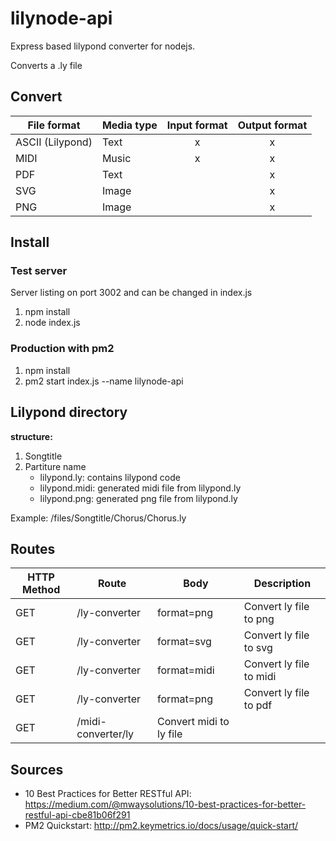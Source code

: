 # lilynode-api
Express based lilypond converter for nodejs.

Converts a .ly file 

## Convert 
| File format | Media type | Input format | Output format |
|----------|-------------|:------:|:----:|
| ASCII (Lilypond) | Text | x | x |
| MIDI | Music| x | x | 
| PDF | Text | | x |
| SVG | Image | | x |
| PNG | Image | | x |

## Install

### Test server
Server listing on port 3002 and can be changed in index.js
1. npm install 
2. node index.js

### Production with pm2
1. npm install
2. pm2 start index.js --name lilynode-api

## Lilypond directory

**structure:** 
1. Songtitle
2. Partiture name  
   - lilypond.ly: contains lilypond code
   - lilypond.midi: generated midi file from lilypond.ly
   - lilypond.png: generated png file from lilypond.ly
   
Example: /files/Songtitle/Chorus/Chorus.ly
   
## Routes

|HTTP Method | Route | Body | Description  |
|-----|----------------------|------|-----------------|
| GET | /ly-converter | format=png| Convert ly file to png|
| GET | /ly-converter | format=svg | Convert ly file to svg|
| GET | /ly-converter | format=midi | Convert ly file to midi |
| GET | /ly-converter | format=png | Convert ly file to pdf |
| GET | /midi-converter/ly | Convert midi to ly file |

## Sources
- 10 Best Practices for Better RESTful API: https://medium.com/@mwaysolutions/10-best-practices-for-better-restful-api-cbe81b06f291
- PM2 Quickstart: http://pm2.keymetrics.io/docs/usage/quick-start/